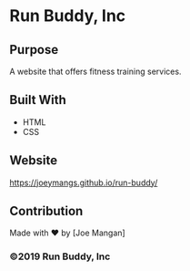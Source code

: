 # Run Buddy, Inc

## Purpose
A website that offers fitness training services. 

## Built With
* HTML
* CSS

## Website
https://joeymangs.github.io/run-buddy/

## Contribution
Made with ❤️ by [Joe Mangan]

### ©️2019 Run Buddy, Inc 
